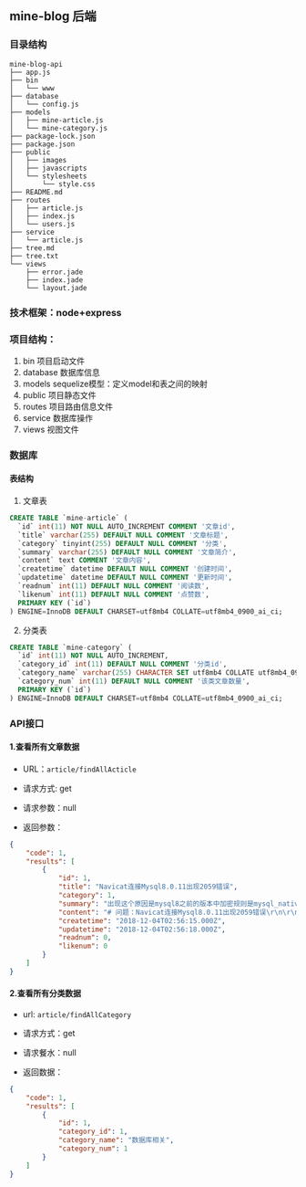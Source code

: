 ## mine-blog 后端

### 目录结构

```
mine-blog-api
├── app.js
├── bin
│   └── www
├── database
│   └── config.js
├── models
│   ├── mine-article.js
│   └── mine-category.js
├── package-lock.json
├── package.json
├── public
│   ├── images
│   ├── javascripts
│   └── stylesheets
│       └── style.css
├── README.md
├── routes
│   ├── article.js
│   ├── index.js
│   └── users.js
├── service
│   └── article.js
├── tree.md
├── tree.txt
└── views
    ├── error.jade
    ├── index.jade
    └── layout.jade
```

### 技术框架：node+express

### 项目结构：

1. bin 项目启动文件
2. database 数据库信息
3. models sequelize模型：定义model和表之间的映射
4. public 项目静态文件
5. routes 项目路由信息文件
6. service 数据库操作
4. views 视图文件

### 数据库

#### 表结构

1. 文章表

```sql
CREATE TABLE `mine-article` (
  `id` int(11) NOT NULL AUTO_INCREMENT COMMENT '文章id',
  `title` varchar(255) DEFAULT NULL COMMENT '文章标题',
  `category` tinyint(255) DEFAULT NULL COMMENT '分类',
  `summary` varchar(255) DEFAULT NULL COMMENT '文章简介',
  `content` text COMMENT '文章内容',
  `createtime` datetime DEFAULT NULL COMMENT '创建时间',
  `updatetime` datetime DEFAULT NULL COMMENT '更新时间',
  `readnum` int(11) DEFAULT NULL COMMENT '阅读数',
  `likenum` int(11) DEFAULT NULL COMMENT '点赞数',
  PRIMARY KEY (`id`)
) ENGINE=InnoDB DEFAULT CHARSET=utf8mb4 COLLATE=utf8mb4_0900_ai_ci;
```
2. 分类表

```sql
CREATE TABLE `mine-category` (
  `id` int(11) NOT NULL AUTO_INCREMENT,
  `category_id` int(11) DEFAULT NULL COMMENT '分类id',
  `category_name` varchar(255) CHARACTER SET utf8mb4 COLLATE utf8mb4_0900_ai_ci DEFAULT NULL COMMENT '类别名称',
  `category_num` int(11) DEFAULT NULL COMMENT '该类文章数量',
  PRIMARY KEY (`id`)
) ENGINE=InnoDB DEFAULT CHARSET=utf8mb4 COLLATE=utf8mb4_0900_ai_ci;
```
### API接口

#### 1.查看所有文章数据

- URL：`article/findAllActicle`

- 请求方式: get

- 请求参数：null 

- 返回参数：

```json
{
    "code": 1,
    "results": [
        {
            "id": 1,
            "title": "Navicat连接Mysql8.0.11出现2059错误",
            "category": 1,
            "summary": "出现这个原因是mysql8之前的版本中加密规则是mysql_native_password,而在mysql8之后,加密规则是caching_sha2_password",
            "content": "# 问题：Navicat连接Mysql8.0.11出现2059错误\r\n\r\n![错误提示](./img/2059错误.png)\r\n\r\n## 原因\r\n\r\n- 出现这个原因是mysql8之前的版本中加密规则是mysql_native_password,而在mysql8之后,加密规则是caching_sha2_password, 解决问题方法有两种,一种是升级navicat驱动,一种是把mysql用户登录密码加密规则还原成mysql_native_password\r\n\r\n## 解决方案\r\n\r\n```sql\r\nALTER USER 'root'@'localhost' IDENTIFIED BY 'password' PASSWORD EXPIRE NEVER; #修改加密规则 \r\nALTER USER 'root'@'localhost' IDENTIFIED WITH mysql_native_password BY 'password'; #更新一下用户的密码 \r\nFLUSH PRIVILEGES; #刷新权限\r\n```",
            "createtime": "2018-12-04T02:56:15.000Z",
            "updatetime": "2018-12-04T02:56:18.000Z",
            "readnum": 0,
            "likenum": 0
        }
    ]
}
```
#### 2.查看所有分类数据

- url: `article/findAllCategory`

- 请求方式：get

- 请求餐水：null

- 返回数据： 

```json
{
    "code": 1,
    "results": [
        {
            "id": 1,
            "category_id": 1,
            "category_name": "数据库相关",
            "category_num": 1
        }
    ]
}
```
